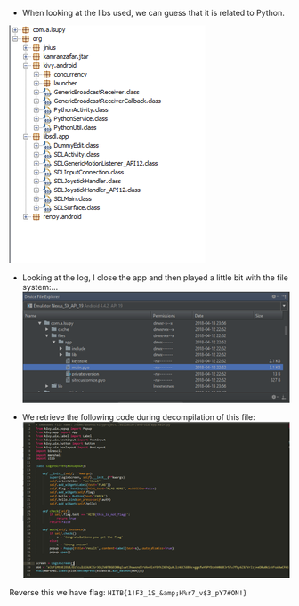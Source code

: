 - When looking at the libs used, we can guess that it is related to Python.

![](check_2.png)

- Looking at the log, I close the app and then played a little bit with the file system:…
![](check_4.png)

- We retrieve the following code during decompilation of this file:
![](check_5.png)

Reverse this we have flag: `HITB{1!F3_1S_&amp;H%r7_v$3_pY7#ON!}`